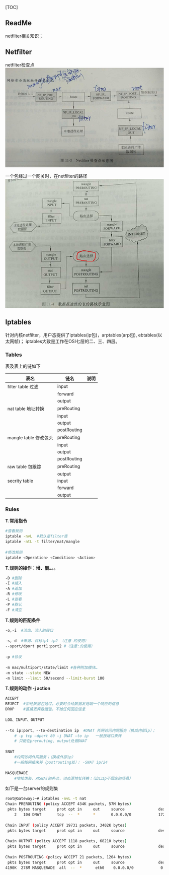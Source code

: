 [TOC]



## ReadMe

netfilter相关知识；



## Netfilter

netfilter检查点   
![这是一张图片](img/netfilter-hookCheckpoint.png)

一个包经过一个网关时，在netfilter的路径  
![这是一张图片](img/netfilter-iptableTables.png)  





## Iptables

针对内核netfilter，用户态提供了iptables(ip包)，arptables(arp包), ebtables(以太网帧)；
iptables大致是工作在OSI七层的二、三、四层。   

### Tables

表及表上的链如下

| 表名                  | 链名        | 说明 |
| --------------------- | ----------- | ---- |
| filter table 过滤     | input       |      |
|                       | forward     |      |
|                       | output      |      |
| nat table 地址转换    | preRouting  |      |
|                       | input       |      |
|                       | output      |      |
|                       | postRouting |      |
| mangle table 修改包头 | preRouting  |      |
|                       | input       |      |
|                       | output      |      |
|                       | postRouting |      |
| raw table 包跟踪      | preRouting  |      |
|                       | output      |      |
| secrity table         | input       |      |
|                       | forward     |      |
|                       | output      |      |



### Rules

**T.常用指令**

```bash
#查看规则
iptable -nvL  #默认是filter表
iptable -ntL -t filter/nat/mangle

#修改规则
iptable <Operation> <Condition> <Action>
```



**T.规则的操作：增、删。。。**

```bash
-D #删除
-I #插入 
-A #追加
-R #修改
-L #查看
-P #默认
-F #清空
```

**T.规则的匹配条件**

```bash
-o,-i  #流出、流入的接口

-s,-d  #来源、目标ip1-ip2 （注意-的使用）  
--sport/dport port1:port2 #（注意:的使用）  

-p #协议  

-m mac/multiport/state/limit #各种附加模块…  
-m state --state NEW
-m limit --limit 50/second --limit-burst 100
```

**T.规则的动作 -j  action**

```bash
ACCEPT
REJECT  #拒绝数据包通过，必要时会给数据发送端一个响应的信息
DROP    #直接丢弃数据包，不给任何回应信息

LOG、INPUT、OUTPUT

--to ip:port、--to-destination ip  #DNAT 外网访问内网服务（换成内部ip）；
	# -p tcp –dport 80 –j DNAT –to ip   一般按端口来转
	# 只能在prerouting, output处做DNAT  

SNAT
	#内网访问外网服务；（换成外部ip）
	#一般按网络来转（postrouting处）； -SNAT ip/24

MASQUERADE
	#地址伪装，对SNAT的补充，动态源地址转换；（出口Ip不固定的场景）
```



如下是一台server的规则集

```bash
root@Gateway:~# iptables -nvL -t nat 
Chain PREROUTING (policy ACCEPT 434K packets, 57M bytes)
 pkts bytes target     prot opt in     out     source               destination         
    2   104 DNAT       tcp  --  *      *       0.0.0.0/0            172.22.78.100        tcp dpt:13389 to:172.18.0.1:3389

Chain INPUT (policy ACCEPT 19731 packets, 3402K bytes)
 pkts bytes target     prot opt in     out     source               destination         

Chain OUTPUT (policy ACCEPT 1118 packets, 68210 bytes)
 pkts bytes target     prot opt in     out     source               destination         

Chain POSTROUTING (policy ACCEPT 21 packets, 1204 bytes)
 pkts bytes target     prot opt in     out     source               destination         
4190K  278M MASQUERADE  all  --  *      eth0    0.0.0.0/0            0.0.0.0/0   #伪装所有的包，的snat为eth0的ip
```

